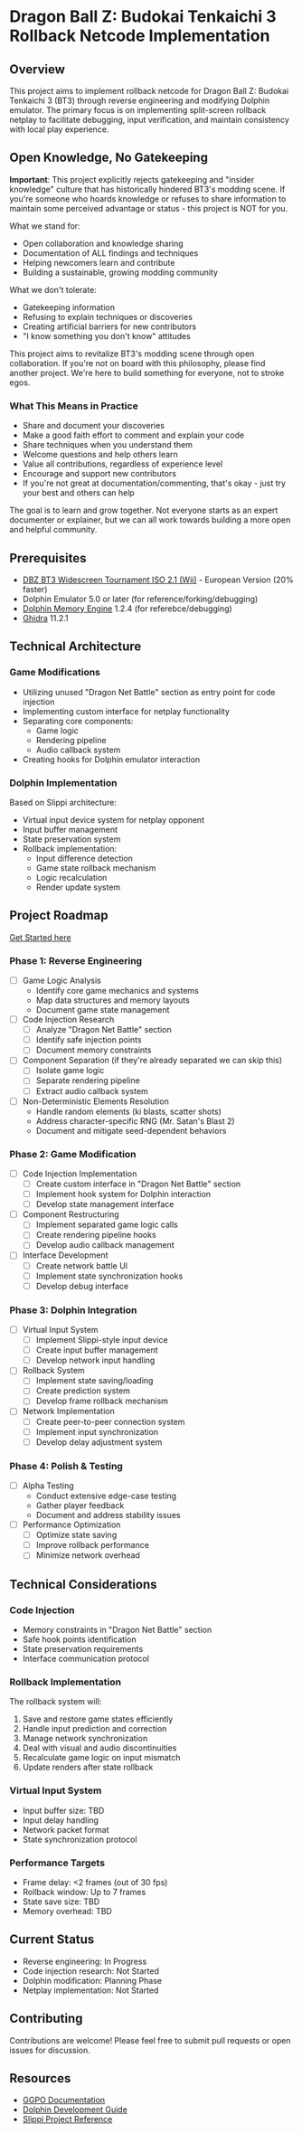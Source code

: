# Dragon Ball Z: Budokai Tenkaichi 3 Rollback Netcode Implementation

## Overview
This project aims to implement rollback netcode for Dragon Ball Z: Budokai Tenkaichi 3 (BT3) through reverse engineering and modifying Dolphin emulator. The primary focus is on implementing split-screen rollback netplay to facilitate debugging, input verification, and maintain consistency with local play experience.

## Open Knowledge, No Gatekeeping

**Important**: This project explicitly rejects gatekeeping and "insider knowledge" culture that has historically hindered BT3's modding scene. If you're someone who hoards knowledge or refuses to share information to maintain some perceived advantage or status - this project is NOT for you. 

What we stand for:
- Open collaboration and knowledge sharing
- Documentation of ALL findings and techniques
- Helping newcomers learn and contribute
- Building a sustainable, growing modding community

What we don't tolerate:
- Gatekeeping information
- Refusing to explain techniques or discoveries
- Creating artificial barriers for new contributors
- "I know something you don't know" attitudes

This project aims to revitalize BT3's modding scene through open collaboration. If you're not on board with this philosophy, please find another project. We're here to build something for everyone, not to stroke egos.

### What This Means in Practice
- Share and document your discoveries
- Make a good faith effort to comment and explain your code
- Share techniques when you understand them
- Welcome questions and help others learn
- Value all contributions, regardless of experience level
- Encourage and support new contributors
- If you're not great at documentation/commenting, that's okay - just try your best and others can help

The goal is to learn and grow together. Not everyone starts as an expert documenter or explainer, but we can all work towards building a more open and helpful community.

## Prerequisites
- [DBZ BT3 Widescreen Tournament ISO 2.1 (Wii)](https://docs.google.com/document/d/1v6EnaYr624Dz-MyNXEdFoJ5FKPLhvAWD08rmHATL3uc/edit?tab=t.0#heading=h.uicrin9d2ldj) - European Version (20% faster)
- Dolphin Emulator 5.0 or later (for reference/forking/debugging)
- [Dolphin Memory Engine](https://github.com/aldelaro5/dolphin-memory-engine) 1.2.4 (for referebce/debugging)
- [Ghidra](https://ghidra-sre.org) 11.2.1

## Technical Architecture

### Game Modifications
- Utilizing unused "Dragon Net Battle" section as entry point for code injection
- Implementing custom interface for netplay functionality
- Separating core components:
  - Game logic
  - Rendering pipeline
  - Audio callback system
- Creating hooks for Dolphin emulator interaction

### Dolphin Implementation
Based on Slippi architecture:
- Virtual input device system for netplay opponent
- Input buffer management
- State preservation system
- Rollback implementation:
  - Input difference detection
  - Game state rollback mechanism
  - Logic recalculation
  - Render update system

## Project Roadmap

[Get Started here](Instructions)

### Phase 1: Reverse Engineering
- [ ] Game Logic Analysis
  - Identify core game mechanics and systems
  - Map data structures and memory layouts
  - Document game state management
- [ ] Code Injection Research
  - [ ] Analyze "Dragon Net Battle" section
  - [ ] Identify safe injection points
  - [ ] Document memory constraints
- [ ] Component Separation (if they're already separated we can skip this)
  - [ ] Isolate game logic
  - [ ] Separate rendering pipeline
  - [ ] Extract audio callback system
- [ ] Non-Deterministic Elements Resolution
  - Handle random elements (ki blasts, scatter shots)
  - Address character-specific RNG (Mr. Satan's Blast 2)
  - Document and mitigate seed-dependent behaviors

### Phase 2: Game Modification
- [ ] Code Injection Implementation
  - [ ] Create custom interface in "Dragon Net Battle" section
  - [ ] Implement hook system for Dolphin interaction
  - [ ] Develop state management interface
- [ ] Component Restructuring
  - [ ] Implement separated game logic calls
  - [ ] Create rendering pipeline hooks
  - [ ] Develop audio callback management
- [ ] Interface Development
  - [ ] Create network battle UI
  - [ ] Implement state synchronization hooks
  - [ ] Develop debug interface

### Phase 3: Dolphin Integration
- [ ] Virtual Input System
  - [ ] Implement Slippi-style input device
  - [ ] Create input buffer management
  - [ ] Develop network input handling
- [ ] Rollback System
  - [ ] Implement state saving/loading
  - [ ] Create prediction system
  - [ ] Develop frame rollback mechanism
- [ ] Network Implementation
  - [ ] Create peer-to-peer connection system
  - [ ] Implement input synchronization
  - [ ] Develop delay adjustment system

### Phase 4: Polish & Testing
- [ ] Alpha Testing
  - Conduct extensive edge-case testing
  - Gather player feedback
  - Document and address stability issues
- [ ] Performance Optimization
  - [ ] Optimize state saving
  - [ ] Improve rollback performance
  - [ ] Minimize network overhead

## Technical Considerations

### Code Injection
- Memory constraints in "Dragon Net Battle" section
- Safe hook points identification
- State preservation requirements
- Interface communication protocol

### Rollback Implementation
The rollback system will:
1. Save and restore game states efficiently
2. Handle input prediction and correction
3. Manage network synchronization
4. Deal with visual and audio discontinuities
5. Recalculate game logic on input mismatch
6. Update renders after state rollback

### Virtual Input System
- Input buffer size: TBD
- Input delay handling
- Network packet format
- State synchronization protocol

### Performance Targets
- Frame delay: <2 frames (out of 30 fps)
- Rollback window: Up to 7 frames
- State save size: TBD
- Memory overhead: TBD

## Current Status
- Reverse engineering: In Progress
- Code injection research: Not Started
- Dolphin modification: Planning Phase
- Netplay implementation: Not Started

## Contributing
Contributions are welcome! Please feel free to submit pull requests or open issues for discussion.

## Resources
- [GGPO Documentation](https://github.com/pond3r/ggpo)
- [Dolphin Development Guide](https://dolphin-emu.org/docs/guides/)
- [Slippi Project Reference](https://github.com/project-slippi)